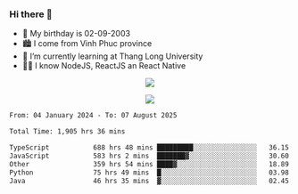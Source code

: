 ### Hi there 👋
- 🎂 My birthday is 02-09-2003
- 🏙️ I come from Vinh Phuc province
- 🌱 I’m currently learning at Thang Long University
- 🧑‍💻 I know NodeJS, ReactJS an React Native
<p align="center"><img src="https://github-readme-stats.vercel.app/api?username=tmquang0209&show_icons=true&theme=gradient"></p>
<p align="center"><img src="https://github-readme-stats.vercel.app/api/top-langs/?username=tmquang0209&hide=scss,css&langs_count=10"></p>
<!--START_SECTION:waka-->

```txt
From: 04 January 2024 - To: 07 August 2025

Total Time: 1,905 hrs 36 mins

TypeScript           688 hrs 48 mins █████████░░░░░░░░░░░░░░░░   36.15 %
JavaScript           583 hrs 2 mins  ███████▓░░░░░░░░░░░░░░░░░   30.60 %
Other                359 hrs 54 mins ████▓░░░░░░░░░░░░░░░░░░░░   18.89 %
Python               75 hrs 49 mins  █░░░░░░░░░░░░░░░░░░░░░░░░   03.98 %
Java                 46 hrs 35 mins  ▓░░░░░░░░░░░░░░░░░░░░░░░░   02.45 %
```

<!--END_SECTION:waka-->
